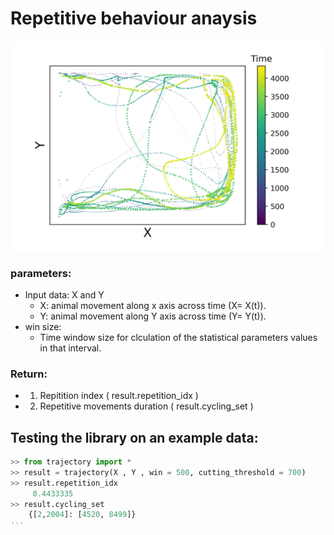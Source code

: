 

# Repetitive behaviour anaysis

![Screenshot](data.png)


### parameters:
* Input data: X and Y
    - X: animal movement along x axis across time (X= X(t)).     
    - Y: animal movement along Y axis across time (Y= Y(t)). 
* win size:
    - Time window size for clculation of the statistical parameters values in that interval.
   
### Return:
* 1. Repitition index ( result.repetition_idx )
* 2. Repetitive movements duration ( result.cycling_set )


## Testing the library on an example data:

```python
>> from trajectory import *
>> result = trajectory(X , Y , win = 500, cutting_threshold = 700)
>> result.repetition_idx 
     0.4433335
>> result.cycling_set
    {[2,2004]: [4520, 8499]}
'''
